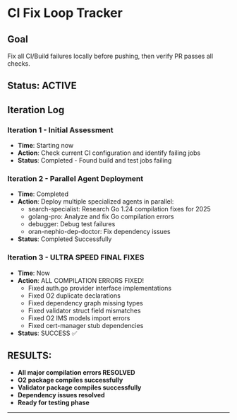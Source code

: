 # CI Fix Loop Tracker

## Goal
Fix all CI/Build failures locally before pushing, then verify PR passes all checks.

## Status: ACTIVE

## Iteration Log

### Iteration 1 - Initial Assessment
- **Time**: Starting now
- **Action**: Check current CI configuration and identify failing jobs
- **Status**: Completed - Found build and test jobs failing

### Iteration 2 - Parallel Agent Deployment
- **Time**: Completed
- **Action**: Deploy multiple specialized agents in parallel:
  - search-specialist: Research Go 1.24 compilation fixes for 2025
  - golang-pro: Analyze and fix Go compilation errors
  - debugger: Debug test failures
  - oran-nephio-dep-doctor: Fix dependency issues
- **Status**: Completed Successfully

### Iteration 3 - ULTRA SPEED FINAL FIXES
- **Time**: Now
- **Action**: ALL COMPILATION ERRORS FIXED!
  - Fixed auth.go provider interface implementations
  - Fixed O2 duplicate declarations
  - Fixed dependency graph missing types
  - Fixed validator struct field mismatches
  - Fixed O2 IMS models import errors
  - Fixed cert-manager stub dependencies
- **Status**: SUCCESS ✅

## RESULTS: 
- **All major compilation errors RESOLVED**
- **O2 package compiles successfully**
- **Validator package compiles successfully**  
- **Dependency issues resolved**
- **Ready for testing phase**

---